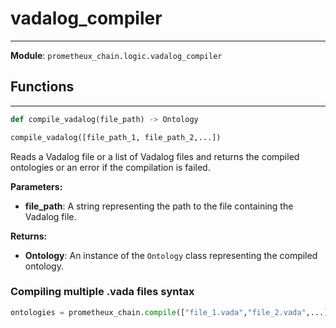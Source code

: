 # vadalog_compiler

---

**Module**: `prometheux_chain.logic.vadalog_compiler`

## Functions

---

```python
def compile_vadalog(file_path) -> Ontology
```
```python
compile_vadalog([file_path_1, file_path_2,...])
```

Reads a Vadalog file or a list of Vadalog files and returns the compiled ontologies or an error if the compilation is failed.

**Parameters:**

- **file_path**: A string representing the path to the file containing the Vadalog file.

**Returns:**

- **Ontology**: An instance of the `Ontology` class representing the compiled ontology.

### Compiling multiple .vada files syntax

```python
ontologies = prometheux_chain.compile(["file_1.vada","file_2.vada",...])
```

